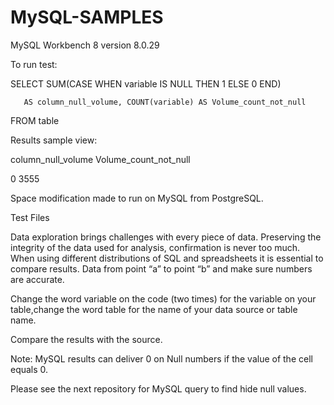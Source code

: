 # MySQL-SAMPLES

MySQL Workbench 8 version 8.0.29 

To run test:  

SELECT SUM(CASE WHEN variable IS NULL THEN 1 ELSE 0 END) 

       AS column_null_volume, COUNT(variable) AS Volume_count_not_null 
       
FROM table
 

Results sample view:  

column_null_volume  Volume_count_not_null 

0		      3555 

Space modification made to run on MySQL from PostgreSQL.  

 

Test Files 

Data exploration brings challenges with every piece of data. Preserving the integrity of the data used for
analysis, confirmation is never too much. When using different distributions of SQL and spreadsheets it is
essential to compare results. Data from point “a” to point “b” and make sure numbers are accurate. 

Change the word variable on the code (two times) for the variable on your table,change the word table for
the name of your data source or table name.

Compare the results with the source. 

Note: MySQL results can deliver 0 on Null numbers if the value of the cell equals 0. 

Please see the next repository for MySQL query to find hide null values.
